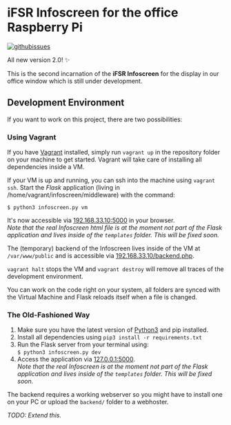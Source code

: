 # iFSR Infoscreen for the office Raspberry Pi

[![githubissues](http://img.shields.io/github/issues/fsr/infoscreen.svg?style=flat)](https://github.com/fsr/infoscreen/issues)

All new version 2.0! :sparkles:

This is the second incarnation of the **iFSR Infoscreen** for the display in our office window which is still under development.


## Development Environment

If you want to work on this project, there are two possibilities:

### Using Vagrant

If you have [Vagrant](https://vagrantup.com) installed, simply run `vagrant up`
in the repository folder on your machine to get started. Vagrant will take care of installing all dependencies inside a VM.

If your VM is up and running, you can ssh into the machine using `vagrant ssh`.
Start the _Flask_ application (living in /home/vagrant/infoscreen/middleware) with the command:
```shell
$ python3 infoscreen.py vm
```
It's now accessible via [192.168.33.10:5000](http://192.168.33.10:5000) in your browser.  
_Note that the real Infoscreen html file is at the moment not part of the Flask application and lives inside of the `templates` folder. This will be fixed soon._

The (temporary) backend of the Infoscreen lives inside of the VM at `/var/www/public`
and is accessible via [192.168.33.10/backend.php](http://192.168.33.10/backend.php).

`vagrant halt` stops the VM and `vagrant destroy` will remove all traces of the development environment.

You can work on the code right on your system, all folders are synced with the Virtual Machine and Flask reloads itself when a file is changed.

### The Old-Fashioned Way

1. Make sure you have the latest version of [Python3](https://python.org) and pip installed.
2. Install all dependencies using `pip3 install -r requirements.txt`
3. Run the Flask server from your terminal using:  
`$ python3 infoscreen.py dev`
4. Access the application via [127.0.0.1:5000](http://127.0.0.1:5000).  
_Note that the real Infoscreen is at the moment not part of the Flask application and lives inside of the `templates` folder. This will be fixed soon._

The backend requires a working webserver so you might have to install one on your PC or upload the `backend/` folder to a webhoster.


_TODO: Extend this._
